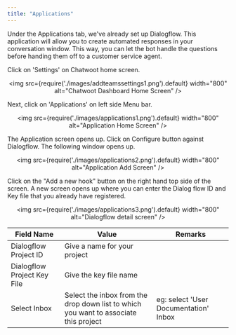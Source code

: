 ```yaml
---
title: "Applications"
---
```


Under the Applications tab, we've already set up Dialogflow. This application will allow you to create automated responses in your conversation window. This way, you can let the bot handle the questions before handing them off to a customer service agent.

Click on 'Settings' on Chatwoot home screen.

<div align="center">

<img src={require('./images/addteamssettings1.png').default} width="800" alt="Chatwoot Dashboard Home Screen" />

</div>  

Next, click on 'Applications' on left side Menu bar. 

<div align="center">

<img src={require('./images/applications1.png').default} width="800" alt="Application Home Screen" />

</div>

The Application screen opens up. Click on Configure button against Dialogflow. The following window opens up.

<div align="center">

<img src={require('./images/applications2.png').default} width="800" alt="Application Add Screen" />

</div>

Click on the "Add a new hook" button on the right hand top side of the screen. A new screen opens up where you can enter the Dialog flow ID and Key file that you already have registered.

<div align="center">

<img src={require('./images/applications3.png').default} width="800" alt="Dialogflow detail screen" />

</div>


| Field Name                  | Value                                                                                | Remarks                             |
|-----------------------------|--------------------------------------------------------------------------------------|-------------------------------------|
| Dialogflow Project ID       | Give a name for your project                                                         |                   |
| Dialogflow Project Key File | Give the key file name                                                               |                                     |
| Select Inbox                | Select the inbox from the drop down list to which you want to associate this project | eg: select 'User Documentation' Inbox |
